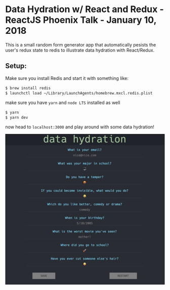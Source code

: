 # Data Hydration w/ React and Redux - ReactJS Phoenix Talk - January 10, 2018

This is a small random form generator app that automatically pesists the user's redux state to redis to illustrate data hydration with React/Redux. 

## Setup:
Make sure you install Redis and start it with something like:
```
$ brew install redis
$ launchctl load ~/Library/LaunchAgents/homebrew.mxcl.redis.plist

```

make sure you have `yarn` and `node LTS` installed as well

```
$ yarn
$ yarn dev
```

now head to `localhost:3000` and play around with some data hydration!

![nice!](random-form-screenshot.png "what it looks like")